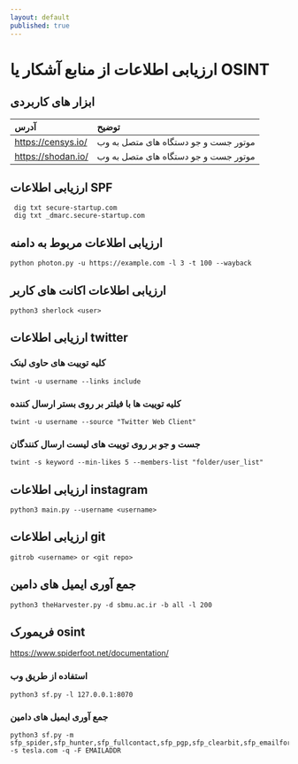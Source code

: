 ```yaml
---
layout: default
published: true
---
```


# ارزیابی اطلاعات از منابع آشکار یا OSINT

## ابزار های کاربردی

| آدرس | توضیح |
| :--- | :--- |
| https://censys.io/ | موتور جست و جو دستگاه های متصل به وب  |
| https://shodan.io/ | موتور جست و جو دستگاه های متصل به وب  |



## ارزیابی اطلاعات SPF

```text
 dig txt secure-startup.com
 dig txt _dmarc.secure-startup.com
```

## ارزیابی اطلاعات مربوط به دامنه 

```text
python photon.py -u https://example.com -l 3 -t 100 --wayback
```

## ارزیابی اطلاعات اکانت های کاربر

```text
python3 sherlock <user>
```

## ارزیابی اطلاعات twitter

### کلیه توییت های حاوی لینک

```text
twint -u username --links include
```

### کلیه توییت ها با فیلتر بر روی بستر ارسال کننده 

```text
twint -u username --source "Twitter Web Client"
```

### جست و جو بر روی توییت های لیست ارسال کنندگان

```text
twint -s keyword --min-likes 5 --members-list "folder/user_list"
```

## ارزیابی اطلاعات instagram

```text
python3 main.py --username <username>
```


## ارزیابی اطلاعات git

```text
gitrob <username> or <git repo>
```

## جمع آوری ایمیل های دامین

```text
python3 theHarvester.py -d sbmu.ac.ir -b all -l 200
```

## فریمورک osint

https://www.spiderfoot.net/documentation/

### استفاده از طریق وب

```text
python3 sf.py -l 127.0.0.1:8070
```

### جمع آوری ایمیل های دامین

```text
python3 sf.py -m sfp_spider,sfp_hunter,sfp_fullcontact,sfp_pgp,sfp_clearbit,sfp_emailformat,sfp_email -s tesla.com -q -F EMAILADDR
```
